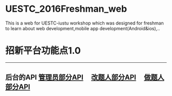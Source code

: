 # UESTC_2016Freshman_web
This is a web for UESTC-iustu workshop which was designed for freshman to learn about web development,mobile app development(Android&amp;ios),..
# 招新平台功能点1.0
---
后台的API
[管理员部分API](https://www.zybuluo.com/Contenent/note/561167)    
[改题人部分API](https://www.zybuluo.com/Contenent/note/590988)    
[做题人部分API](https://www.zybuluo.com/Contenent/note/594190)    
---

